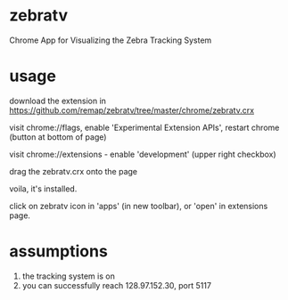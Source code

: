 zebratv
=======

Chrome App for Visualizing the Zebra Tracking System

usage
=====

download the extension in https://github.com/remap/zebratv/tree/master/chrome/zebratv.crx

visit chrome://flags, enable 'Experimental Extension APIs', restart chrome (button at bottom of page)

visit chrome://extensions - enable 'development' (upper right checkbox)

drag the zebratv.crx onto the page

voila, it's installed. 

click on zebratv icon in 'apps' (in new toolbar), or 'open' in extensions page. 

assumptions
===========

1. the tracking system is on
2. you can successfully reach 128.97.152.30, port 5117
